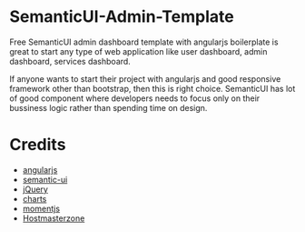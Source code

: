 # SemanticUI-Admin-Template

Free SemanticUI admin dashboard template with angularjs boilerplate is great to start any type of web application like user dashboard, admin dashboard, services dashboard.

If anyone wants to start their project with angularjs and good responsive framework other than bootstrap, then this is right choice. SemanticUI has lot of good component where developers needs to focus only on their bussiness logic rather than spending time on design. 


# Credits
<ul>
 <li><a href="https://angularjs.org">angularjs</a></li>
 <li><a href="https://semantic-ui.com">semantic-ui</a></li>
 <li><a href="https://jquery.com">jQuery</a></li>
 <li><a href="https://charts.js">charts</a></li>
 <li><a href="https://momentjs.com">momentjs</a></li>
 <li><a href="http://hostmasterzone.com">Hostmasterzone</a></li>
 </ul>
